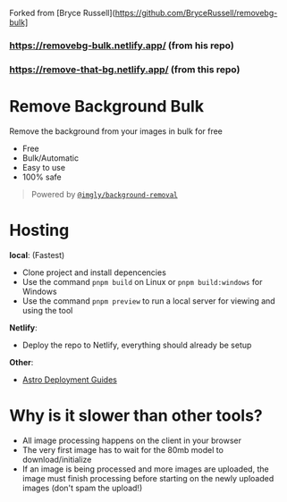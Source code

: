 Forked from [Bryce Russell](https://github.com/BryceRussell/removebg-bulk]
### https://removebg-bulk.netlify.app/ (from his repo)
### https://remove-that-bg.netlify.app/ (from this repo)

# Remove Background Bulk

Remove the background from your images in bulk for free

- Free
- Bulk/Automatic
- Easy to use
- 100% safe
 
> Powered by [`@imgly/background-removal`](https://github.com/imgly/background-removal-js)

# Hosting

**local**: (Fastest)
- Clone project and install depencencies
- Use the command `pnpm build` on Linux or `pnpm build:windows` for Windows
- Use the command `pnpm preview` to run a local server for viewing and using the tool

**Netlify**:
- Deploy the repo to Netlify, everything should already be setup

**Other**:
- [Astro Deployment Guides](https://docs.astro.build/en/guides/deploy/)

# Why is it slower than other tools?

- All image processing happens on the client in your browser
- The very first image has to wait for the 80mb model to download/initialize
- If an image is being processed and more images are uploaded, the image must finish processing before starting on the newly uploaded images (don't spam the upload!)
